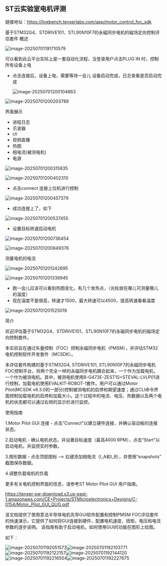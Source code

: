 ## ST云实验室电机评测

链接地址：https://livebench.tenxerlabs.com/app/motor_control_foc_sdk

基于STM32G4、STDRIVE101、STL90N10F7的永磁同步电机的磁场定向控制评估套件 概述

![image-20250701191710579](https://newbie-typora.oss-cn-shenzhen.aliyuncs.com/TyporaJPG/image-20250701191710579.png)



可以看到此云平台实际上是一套自动化流程，当登录用户点击PLUG IN 时，控制所有设备上电

- 点击连接后，设备上电，需要等待一会儿 设备启动完成，日志查看是否启动完成

  ![image-20250701200104863](https://newbie-typora.oss-cn-shenzhen.aliyuncs.com/TyporaJPG/image-20250701200104863.png)

![image-20250701200203789](https://newbie-typora.oss-cn-shenzhen.aliyuncs.com/TyporaJPG/image-20250701200203789.png)

界面展示

- 进程日志
- 示波器
- cli
- 视频直播
- 热图
- 相电流(被测电机)
- 电源

![image-20250701200315835](https://newbie-typora.oss-cn-shenzhen.aliyuncs.com/TyporaJPG/image-20250701200315835.png)

![image-20250701200402310](https://newbie-typora.oss-cn-shenzhen.aliyuncs.com/TyporaJPG/image-20250701200402310.png)

- 点击connect 连接上位机进行控制

![image-20250701200457379](https://newbie-typora.oss-cn-shenzhen.aliyuncs.com/TyporaJPG/image-20250701200457379.png)

- 成功连接上了，如下

![image-20250701200537455](https://newbie-typora.oss-cn-shenzhen.aliyuncs.com/TyporaJPG/image-20250701200537455.png)

- 设置目标转速启动电机

![image-20250701200736454](https://newbie-typora.oss-cn-shenzhen.aliyuncs.com/TyporaJPG/image-20250701200736454.png)

![image-20250701200849376](https://newbie-typora.oss-cn-shenzhen.aliyuncs.com/TyporaJPG/image-20250701200849376.png)

测量电机的电流

![image-20250701201242695](https://newbie-typora.oss-cn-shenzhen.aliyuncs.com/TyporaJPG/image-20250701201242695.png)

![image-20250701201339945](https://newbie-typora.oss-cn-shenzhen.aliyuncs.com/TyporaJPG/image-20250701201339945.png)

- 跑一会儿应该可以看到热图变化，有几个发热点，（光标放在哪儿可测量哪儿的温度）
- 现在温度不是很高，转速才1500，最大转速可以4500，提高转速看看温度

![image-20250701201525019](https://newbie-typora.oss-cn-shenzhen.aliyuncs.com/TyporaJPG/image-20250701201525019.png)







简介

欢迎评估基于STM32G4、STDRIVE101、STL90N10F7的永磁同步电机的磁场定向控制套件。

本实验旨在通过矢量控制（FOC）控制永磁同步电机（PMSM），并评估STM32电机控制软件开发套件（MCSDK）。

本评估套件构建的基于STM32G4, STDRIVE101, STL90N10F7的永磁同步电机FOC控制平台，将两个完全一样的永磁同步电机耦合起来，一个作为加载电机，一个作为被测电机。其中，被测电机使用B-G473E-ZEST1S+STEVAL-LVLP01进行控制，加载电机使用EVALKIT-ROBOT-1套件。用户可以通过Motor Pilot(MCSDK v6.3.0的一部分)控制被测电机的启停和期望速度；通过CLI命令界面控制加载电机的启停和加载大小。这个过程中的电流、电压、热数据以及两个电机的状态都可以通过右侧的显示栏进行监控。

使用指南

1.Motor Pilot GUI 连接 - 点击“Connect”以建立硬件连接，并确认驱动板的连接状态。

2.启动电机 - 确认电机状态，并设置目标速度（最高4000 RPM），点击“Start”以启动电机，并监控实时参数。

3.图形数据 - 点击顶部图标 --> 右键添加相电流（I_A和I_B），并使用“snapshots” 截图保存数据。

4.调整负载电机的负载

更多有关电机控制界面的信息，请参考ST Motor Pilot GUI 用户指南。

https://tenxer-sw-download.s3.us-east-1.amazonaws.com/CE+Projects/STMicroelectronics+Designs/C-0154/Motor_Pilot_GUI_QUG.pdf

该文档提供了使用意法半导体电机先导GUI软件配置和控制PMSM FOC评估套件的快速演示，它提供了如何将GUI连接到硬件，配置电机速度，扭矩，电压和电流参数的逐步说明。
该指南有助于启动电机，如何使用GUI的功能在图形上绘图。

如下：

![image-20250701192051573](https://newbie-typora.oss-cn-shenzhen.aliyuncs.com/TyporaJPG/image-20250701192051573.png)![image-20250701192103771](https://newbie-typora.oss-cn-shenzhen.aliyuncs.com/TyporaJPG/image-20250701192103771.png)![image-20250701192122157](https://newbie-typora.oss-cn-shenzhen.aliyuncs.com/TyporaJPG/image-20250701192122157.png)![image-20250701192144120](https://newbie-typora.oss-cn-shenzhen.aliyuncs.com/TyporaJPG/image-20250701192144120.png)![image-20250701192216504](https://newbie-typora.oss-cn-shenzhen.aliyuncs.com/TyporaJPG/image-20250701192216504.png)![image-20250701192227675](https://newbie-typora.oss-cn-shenzhen.aliyuncs.com/TyporaJPG/image-20250701192227675.png)

